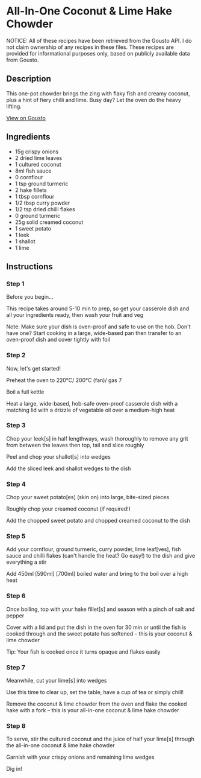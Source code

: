 # All-In-One Coconut & Lime Hake Chowder

NOTICE: All of these recipes have been retrieved from the Gousto API. I do not claim ownership of any recipes in these files. These recipes are provided for informational purposes only, based on publicly available data from Gousto.

## Description

This one-pot chowder brings the zing with flaky fish and creamy coconut, plus a hint of fiery chilli and lime. Busy day? Let the oven do the heavy lifting.  

[View on Gousto](https://www.gousto.co.uk/recipes/cookbook/all-in-one-coconut-lime-hake-chowder)

## Ingredients

- 15g crispy onions
- 2 dried lime leaves
- 1 cultured coconut
- 8ml fish sauce
- 0 cornflour
- 1 tsp ground turmeric
- 2 hake fillets
- 1 tbsp cornflour
- 1/2 tbsp curry powder
- 1/2 tsp dried chilli flakes 
- 0 ground turmeric
- 25g solid creamed coconut
- 1 sweet potato
- 1 leek
- 1 shallot
- 1 lime

## Instructions


### Step 1

Before you begin...

This recipe takes around 5-10 min  to prep, so get your casserole dish and all your ingredients ready, then wash your fruit and veg

Note: Make sure your dish is oven-proof and safe to use on the hob. Don't have one? Start cooking in a large, wide-based pan then transfer to an oven-proof dish and cover tightly with foil


### Step 2

Now, let's get started!

Preheat the oven to 220°C/ 200°C (fan)/ gas 7

Boil a full kettle

Heat a large, wide-based, hob-safe oven-proof casserole dish with a matching lid with a drizzle of vegetable oil over a medium-high heat


### Step 3

Chop your leek[s] in half lengthways, wash thoroughly to remove any grit from between the leaves then top, tail and slice roughly

Peel and chop your shallot[s] into wedges

Add the sliced leek and shallot wedges to the dish


### Step 4

Chop your sweet potato[es] (skin on) into large, bite-sized pieces

Roughly chop your creamed coconut (if required!)

Add the chopped sweet potato and chopped creamed coconut to the dish


### Step 5

Add your cornflour, ground turmeric, curry powder, lime leaf[ves], fish sauce and chilli flakes (can't handle the heat? Go easy!) to the dish and give everything a stir

Add 450ml<span class="text-purple"> [590ml] </span><span class="text-danger">[700ml] </span>boiled water and bring to the boil over a high heat


### Step 6

Once boiling, top with your hake fillet[s] and season with a pinch of salt and pepper

Cover with a lid and put the dish in the oven for 30 min or until the fish is cooked through and the sweet potato has softened – this is your coconut & lime chowder

Tip: Your fish is cooked once it turns opaque and flakes easily


### Step 7

Meanwhile, cut your lime[s] into wedges

Use this time to clear up, set the table, have a cup of tea or simply chill!

Remove the coconut & lime chowder from the oven and flake the cooked hake with a fork – this is your all-in-one coconut & lime hake chowder

### Step 8

To serve, stir the cultured coconut and the juice of half your lime[s] through the all-in-one coconut & lime hake chowder

Garnish with your crispy onions and remaining lime wedges

Dig in!

